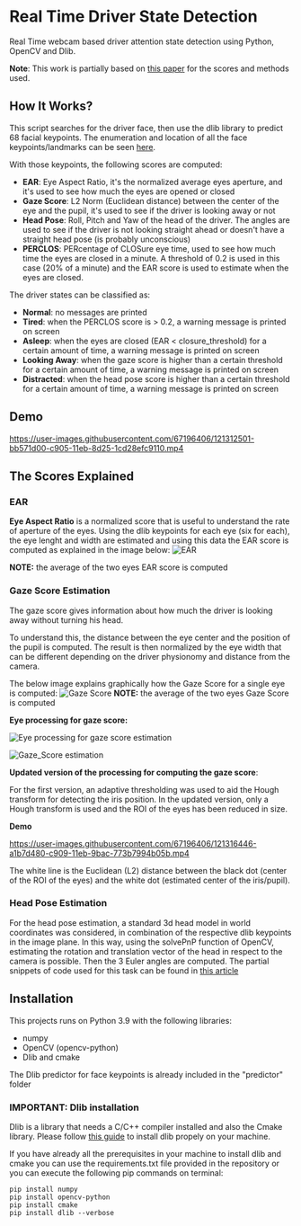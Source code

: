 # Real Time Driver State Detection

Real Time webcam based driver attention state detection using Python, OpenCV and Dlib.

**Note**:
This work is partially based on [this paper](https://www.researchgate.net/publication/327942674_Vision-Based_Driver%27s_Attention_Monitoring_System_for_Smart_Vehicles) for the scores and methods used.

## How It Works?

This script searches for the driver face, then use the dlib library to predict 68 facial keypoints.
The enumeration and location of all the face keypoints/landmarks can be seen [here](https://raw.githubusercontent.com/e-candeloro/Driver-State-Detection/master/predictor/Keypoint%20map%20example.png).

With those keypoints, the following scores are computed:

- **EAR**: Eye Aspect Ratio, it's the normalized average eyes aperture, and it's used to see how much the eyes are opened or closed
- **Gaze Score**: L2 Norm (Euclidean distance) between the center of the eye and the pupil, it's used to see if the driver is looking away or not
- **Head Pose**: Roll, Pitch and Yaw of the head of the driver. The angles are used to see if the driver is not looking straight ahead or doesn't have a straight head pose (is probably unconscious)
- **PERCLOS**: PERcentage of CLOSure eye time, used to see how much time the eyes are closed in a minute. A threshold of 0.2 is used in this case (20% of a minute) and the EAR score is used to estimate when the eyes are closed.

The driver states can be classified as:
- **Normal**: no messages are printed
- **Tired**: when the PERCLOS score is > 0.2, a warning message is printed on screen
- **Asleep**: when the eyes are closed (EAR < closure_threshold) for a certain amount of time, a warning message is printed on screen
- **Looking Away**: when the gaze score is higher than a certain threshold for a certain amount of time, a warning message is printed on screen
- **Distracted**: when the head pose score is higher than a certain threshold for a certain amount of time, a warning message is printed on screen

## Demo

https://user-images.githubusercontent.com/67196406/121312501-bb571d00-c905-11eb-8d25-1cd28efc9110.mp4

## The Scores Explained

### EAR
**Eye Aspect Ratio** is a normalized score that is useful to understand the rate of aperture of the eyes.
Using the dlib keypoints for each eye (six for each), the eye lenght and width are estimated and using this data the EAR score is computed as explained in the image below:
![EAR](https://user-images.githubusercontent.com/67196406/121489162-18210900-c9d4-11eb-9d2e-765f5ac42286.png)

**NOTE:** the average of the two eyes EAR score is computed


### Gaze Score Estimation
The gaze score gives information about how much the driver is looking away without turning his head.

To understand this, the distance between the eye center and the position of the pupil is computed. The result is then normalized by the eye width that can be different depending on the driver physionomy and distance from the camera.

The below image explains graphically how the Gaze Score for a single eye is computed:
![Gaze Score](https://user-images.githubusercontent.com/67196406/121489746-ab5a3e80-c9d4-11eb-8f33-d34afd0947b4.png)
**NOTE:** the average of the two eyes Gaze Score is computed

**Eye processing for gaze score:**

![Eye processing for gaze score estimation](https://user-images.githubusercontent.com/67196406/121316610-c8760b00-c909-11eb-9f25-3d600314285f.png)

![Gaze_Score estimation](https://user-images.githubusercontent.com/67196406/121316549-bc8a4900-c909-11eb-80cc-eb18155ce0f8.png)

**Updated version of the processing for computing the gaze score**:

For the first version, an adaptive thresholding was used to aid the Hough transform for detecting the iris position.
In the updated version, only a Hough transform is used and the ROI of the eyes has been reduced in size.

**Demo**

https://user-images.githubusercontent.com/67196406/121316446-a1b7d480-c909-11eb-9bac-773b7994b05b.mp4

The white line is the Euclidean (L2) distance between the black dot (center of the ROI of the eyes) and the white dot (estimated center of the iris/pupil).

### Head Pose Estimation
For the head pose estimation, a standard 3d head model in world coordinates was considered, in combination of the respective dlib keypoints in the image plane. In this way, using the solvePnP function of OpenCV, estimating the rotation and translation vector of the head in respect to the camera is possible.
Then the 3 Euler angles are computed.
The partial snippets of code used for this task can be found in [this article](https://learnopencv.com/head-pose-estimation-using-opencv-and-dlib/)


## Installation

This projects runs on Python 3.9 with the following libraries:

- numpy
- OpenCV (opencv-python)
- Dlib and cmake

The Dlib predictor for face keypoints is already included in the "predictor" folder

### IMPORTANT: Dlib installation

Dlib is a library that needs a C/C++ compiler installed and also the Cmake library. 
Please follow [this guide](http://dlib.net/compile.html) to install dlib propely on your machine.

If you have already all the prerequisites in your machine to install dlib and cmake you can use the requirements.txt file provided in the repository or you can execute the following pip commands on terminal:

```
pip install numpy
pip install opencv-python
pip install cmake
pip install dlib --verbose
```
